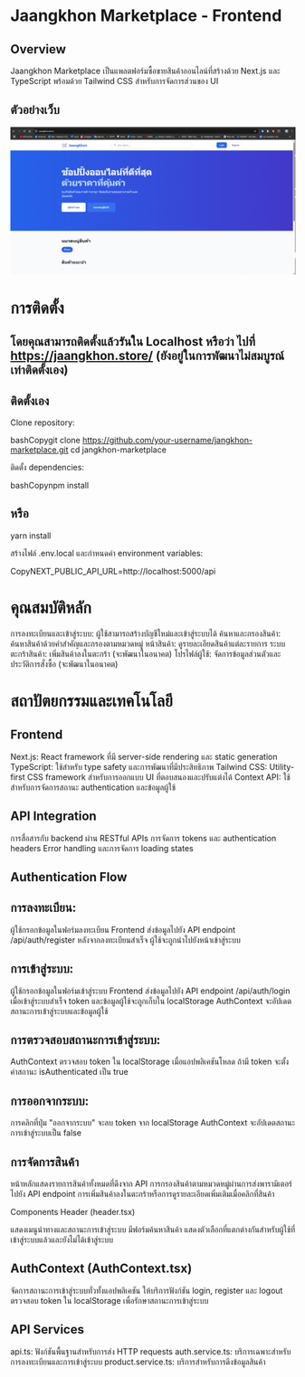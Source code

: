 # Jaangkhon Marketplace - Frontend
## Overview
Jaangkhon Marketplace เป็นแพลตฟอร์มซื้อขายสินค้าออนไลน์ที่สร้างด้วย Next.js และ TypeScript พร้อมด้วย Tailwind CSS สำหรับการจัดการส่วนของ UI

## ตัวอย่างเว็บ
![Preview](./web-image.png)

# การติดตั้ง

## โดยคุณสามารถติดตั้งแล้วรันใน Localhost หรือว่า ไปที่ https://jaangkhon.store/ (ยังอยู่ในการพัฒนาไม่สมบูรณ์เท่าติดตั้งเอง)

## ติดตั้งเอง

Clone repository:

bashCopygit clone https://github.com/your-username/jangkhon-marketplace.git
cd jangkhon-marketplace

ติดตั้ง dependencies:

bashCopynpm install

## หรือ
yarn install

สร้างไฟล์ .env.local และกำหนดค่า environment variables:

CopyNEXT_PUBLIC_API_URL=http://localhost:5000/api


# คุณสมบัติหลัก

การลงทะเบียนและเข้าสู่ระบบ: ผู้ใช้สามารถสร้างบัญชีใหม่และเข้าสู่ระบบได้
ค้นหาและกรองสินค้า: ค้นหาสินค้าด้วยคำสำคัญและกรองตามหมวดหมู่
หน้าสินค้า: ดูรายละเอียดสินค้าแต่ละรายการ
ระบบตะกร้าสินค้า: เพิ่มสินค้าลงในตะกร้า (จะพัฒนาในอนาคต)
โปรไฟล์ผู้ใช้: จัดการข้อมูลส่วนตัวและประวัติการสั่งซื้อ (จะพัฒนาในอนาคต)

# สถาปัตยกรรมและเทคโนโลยี
## Frontend

Next.js: React framework ที่มี server-side rendering และ static generation
TypeScript: ใช้สำหรับ type safety และการพัฒนาที่มีประสิทธิภาพ
Tailwind CSS: Utility-first CSS framework สำหรับการออกแบบ UI ที่ตอบสนองและปรับแต่งได้
Context API: ใช้สำหรับการจัดการสถานะ authentication และข้อมูลผู้ใช้

## API Integration

การสื่อสารกับ backend ผ่าน RESTful APIs
การจัดการ tokens และ authentication headers
Error handling และการจัดการ loading states

## Authentication Flow

## การลงทะเบียน:

ผู้ใช้กรอกข้อมูลในฟอร์มลงทะเบียน
Frontend ส่งข้อมูลไปยัง API endpoint /api/auth/register
หลังจากลงทะเบียนสำเร็จ ผู้ใช้จะถูกนำไปยังหน้าเข้าสู่ระบบ


## การเข้าสู่ระบบ:

ผู้ใช้กรอกข้อมูลในฟอร์มเข้าสู่ระบบ
Frontend ส่งข้อมูลไปยัง API endpoint /api/auth/login
เมื่อเข้าสู่ระบบสำเร็จ token และข้อมูลผู้ใช้จะถูกเก็บใน localStorage
AuthContext จะอัปเดตสถานะการเข้าสู่ระบบและข้อมูลผู้ใช้


## การตรวจสอบสถานะการเข้าสู่ระบบ:

AuthContext ตรวจสอบ token ใน localStorage เมื่อแอปพลิเคชันโหลด
ถ้ามี token จะตั้งค่าสถานะ isAuthenticated เป็น true


## การออกจากระบบ:

การคลิกที่ปุ่ม "ออกจากระบบ" จะลบ token จาก localStorage
AuthContext จะอัปเดตสถานะการเข้าสู่ระบบเป็น false



## การจัดการสินค้า

หน้าหลักแสดงรายการสินค้าทั้งหมดที่ดึงจาก API
การกรองสินค้าตามหมวดหมู่ผ่านการส่งพารามิเตอร์ไปยัง API endpoint
การเพิ่มสินค้าลงในตะกร้าหรือการดูรายละเอียดเพิ่มเติมเมื่อคลิกที่สินค้า

Components
Header (header.tsx)

แสดงเมนูนำทางและสถานะการเข้าสู่ระบบ
มีฟอร์มค้นหาสินค้า
แสดงตัวเลือกที่แตกต่างกันสำหรับผู้ใช้ที่เข้าสู่ระบบแล้วและยังไม่ได้เข้าสู่ระบบ

## AuthContext (AuthContext.tsx)

จัดการสถานะการเข้าสู่ระบบทั่วทั้งแอปพลิเคชัน
ให้บริการฟังก์ชัน login, register และ logout
ตรวจสอบ token ใน localStorage เพื่อรักษาสถานะการเข้าสู่ระบบ

## API Services

api.ts: ฟังก์ชันพื้นฐานสำหรับการส่ง HTTP requests
auth.service.ts: บริการเฉพาะสำหรับการลงทะเบียนและการเข้าสู่ระบบ
product.service.ts: บริการสำหรับการดึงข้อมูลสินค้า
